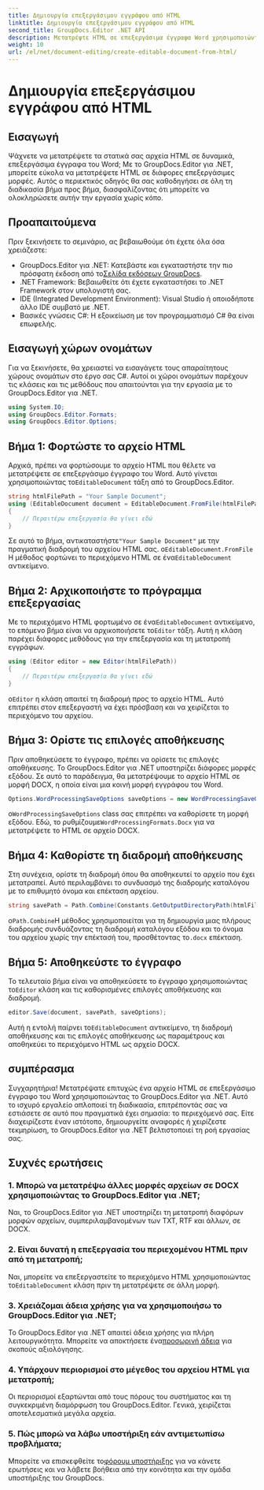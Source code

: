 ```yaml
---
title: Δημιουργία επεξεργάσιμου εγγράφου από HTML
linktitle: Δημιουργία επεξεργάσιμου εγγράφου από HTML
second_title: GroupDocs.Editor .NET API
description: Μετατρέψτε HTML σε επεξεργάσιμα έγγραφα Word χρησιμοποιώντας το GroupDocs.Editor για .NET με αυτόν τον αναλυτικό οδηγό. Ιδανικό για τον εξορθολογισμό της ροής εργασιών διαχείρισης εγγράφων σας.
weight: 10
url: /el/net/document-editing/create-editable-document-from-html/
---
```


# Δημιουργία επεξεργάσιμου εγγράφου από HTML

## Εισαγωγή
Ψάχνετε να μετατρέψετε τα στατικά σας αρχεία HTML σε δυναμικά, επεξεργάσιμα έγγραφα του Word; Με το GroupDocs.Editor για .NET, μπορείτε εύκολα να μετατρέψετε HTML σε διάφορες επεξεργάσιμες μορφές. Αυτός ο περιεκτικός οδηγός θα σας καθοδηγήσει σε όλη τη διαδικασία βήμα προς βήμα, διασφαλίζοντας ότι μπορείτε να ολοκληρώσετε αυτήν την εργασία χωρίς κόπο.
## Προαπαιτούμενα
Πριν ξεκινήσετε το σεμινάριο, ας βεβαιωθούμε ότι έχετε όλα όσα χρειάζεστε:
-  GroupDocs.Editor για .NET: Κατεβάστε και εγκαταστήστε την πιο πρόσφατη έκδοση από το[Σελίδα εκδόσεων GroupDocs](https://releases.groupdocs.com/editor/net/).
- .NET Framework: Βεβαιωθείτε ότι έχετε εγκαταστήσει το .NET Framework στον υπολογιστή σας.
- IDE (Integrated Development Environment): Visual Studio ή οποιοδήποτε άλλο IDE συμβατό με .NET.
- Βασικές γνώσεις C#: Η εξοικείωση με τον προγραμματισμό C# θα είναι επωφελής.
## Εισαγωγή χώρων ονομάτων
Για να ξεκινήσετε, θα χρειαστεί να εισαγάγετε τους απαραίτητους χώρους ονομάτων στο έργο σας C#. Αυτοί οι χώροι ονομάτων παρέχουν τις κλάσεις και τις μεθόδους που απαιτούνται για την εργασία με το GroupDocs.Editor για .NET.
```csharp
using System.IO;
using GroupDocs.Editor.Formats;
using GroupDocs.Editor.Options;
```
## Βήμα 1: Φορτώστε το αρχείο HTML
 Αρχικά, πρέπει να φορτώσουμε το αρχείο HTML που θέλετε να μετατρέψετε σε επεξεργάσιμο έγγραφο του Word. Αυτό γίνεται χρησιμοποιώντας το`EditableDocument` τάξη από το GroupDocs.Editor.

```csharp
string htmlFilePath = "Your Sample Document";
using (EditableDocument document = EditableDocument.FromFile(htmlFilePath, null))
{
    // Περαιτέρω επεξεργασία θα γίνει εδώ
}
```
 Σε αυτό το βήμα, αντικαταστήστε`"Your Sample Document"` με την πραγματική διαδρομή του αρχείου HTML σας. ο`EditableDocument.FromFile` Η μέθοδος φορτώνει το περιεχόμενο HTML σε ένα`EditableDocument` αντικείμενο.
## Βήμα 2: Αρχικοποιήστε το πρόγραμμα επεξεργασίας
 Με το περιεχόμενο HTML φορτωμένο σε ένα`EditableDocument` αντικείμενο, το επόμενο βήμα είναι να αρχικοποιήσετε το`Editor` τάξη. Αυτή η κλάση παρέχει διάφορες μεθόδους για την επεξεργασία και τη μετατροπή εγγράφων.

```csharp
using (Editor editor = new Editor(htmlFilePath))
{
    // Περαιτέρω επεξεργασία θα γίνει εδώ
}
```
 ο`Editor` η κλάση απαιτεί τη διαδρομή προς το αρχείο HTML. Αυτό επιτρέπει στον επεξεργαστή να έχει πρόσβαση και να χειρίζεται το περιεχόμενο του αρχείου.
## Βήμα 3: Ορίστε τις επιλογές αποθήκευσης
Πριν αποθηκεύσετε το έγγραφο, πρέπει να ορίσετε τις επιλογές αποθήκευσης. Το GroupDocs.Editor για .NET υποστηρίζει διάφορες μορφές εξόδου. Σε αυτό το παράδειγμα, θα μετατρέψουμε το αρχείο HTML σε μορφή DOCX, η οποία είναι μια κοινή μορφή εγγράφου του Word.

```csharp
Options.WordProcessingSaveOptions saveOptions = new WordProcessingSaveOptions(WordProcessingFormats.Docx);
```
 ο`WordProcessingSaveOptions` class σας επιτρέπει να καθορίσετε τη μορφή εξόδου. Εδώ, το ρυθμίζουμε`WordProcessingFormats.Docx` για να μετατρέψετε το HTML σε αρχείο DOCX.
## Βήμα 4: Καθορίστε τη διαδρομή αποθήκευσης
Στη συνέχεια, ορίστε τη διαδρομή όπου θα αποθηκευτεί το αρχείο που έχει μετατραπεί. Αυτό περιλαμβάνει το συνδυασμό της διαδρομής καταλόγου με το επιθυμητό όνομα και επέκταση αρχείου.

```csharp
string savePath = Path.Combine(Constants.GetOutputDirectoryPath(htmlFilePath), Path.GetFileNameWithoutExtension(htmlFilePath) + ".docx");
```
 ο`Path.Combine`Η μέθοδος χρησιμοποιείται για τη δημιουργία μιας πλήρους διαδρομής συνδυάζοντας τη διαδρομή καταλόγου εξόδου και το όνομα του αρχείου χωρίς την επέκτασή του, προσθέτοντας το`.docx` επέκταση.
## Βήμα 5: Αποθηκεύστε το έγγραφο
 Το τελευταίο βήμα είναι να αποθηκεύσετε το έγγραφο χρησιμοποιώντας το`Editor` κλάση και τις καθορισμένες επιλογές αποθήκευσης και διαδρομή.

```csharp
editor.Save(document, savePath, saveOptions);
```
 Αυτή η εντολή παίρνει το`EditableDocument` αντικείμενο, τη διαδρομή αποθήκευσης και τις επιλογές αποθήκευσης ως παραμέτρους και αποθηκεύει το περιεχόμενο HTML ως αρχείο DOCX.
## συμπέρασμα
Συγχαρητήρια! Μετατρέψατε επιτυχώς ένα αρχείο HTML σε επεξεργάσιμο έγγραφο του Word χρησιμοποιώντας το GroupDocs.Editor για .NET. Αυτό το ισχυρό εργαλείο απλοποιεί τη διαδικασία, επιτρέποντάς σας να εστιάσετε σε αυτό που πραγματικά έχει σημασία: το περιεχόμενό σας. Είτε διαχειρίζεστε έναν ιστότοπο, δημιουργείτε αναφορές ή χειρίζεστε τεκμηρίωση, το GroupDocs.Editor για .NET βελτιστοποιεί τη ροή εργασίας σας.
## Συχνές ερωτήσεις
### 1. Μπορώ να μετατρέψω άλλες μορφές αρχείων σε DOCX χρησιμοποιώντας το GroupDocs.Editor για .NET;
Ναι, το GroupDocs.Editor για .NET υποστηρίζει τη μετατροπή διαφόρων μορφών αρχείων, συμπεριλαμβανομένων των TXT, RTF και άλλων, σε DOCX.
### 2. Είναι δυνατή η επεξεργασία του περιεχομένου HTML πριν από τη μετατροπή;
 Ναι, μπορείτε να επεξεργαστείτε το περιεχόμενο HTML χρησιμοποιώντας το`EditableDocument` κλάση πριν τη μετατρέψετε σε άλλη μορφή.
### 3. Χρειάζομαι άδεια χρήσης για να χρησιμοποιήσω το GroupDocs.Editor για .NET;
 Το GroupDocs.Editor για .NET απαιτεί άδεια χρήσης για πλήρη λειτουργικότητα. Μπορείτε να αποκτήσετε ένα[προσωρινή άδεια](https://purchase.groupdocs.com/temporary-license/) για σκοπούς αξιολόγησης.
### 4. Υπάρχουν περιορισμοί στο μέγεθος του αρχείου HTML για μετατροπή;
Οι περιορισμοί εξαρτώνται από τους πόρους του συστήματος και τη συγκεκριμένη διαμόρφωση του GroupDocs.Editor. Γενικά, χειρίζεται αποτελεσματικά μεγάλα αρχεία.
### 5. Πώς μπορώ να λάβω υποστήριξη εάν αντιμετωπίσω προβλήματα;
 Μπορείτε να επισκεφθείτε το[φόρουμ υποστήριξης](https://forum.groupdocs.com/c/editor/20) για να κάνετε ερωτήσεις και να λάβετε βοήθεια από την κοινότητα και την ομάδα υποστήριξης του GroupDocs.